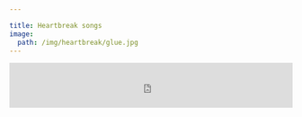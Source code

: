 ```yaml
---

title: Heartbreak songs
image:
  path: /img/heartbreak/glue.jpg
---
```


<div class="embed-container spotify">
	<iframe src="https://open.spotify.com/embed/playlist/5q8YTzWderFzHWVcnSSxYy?utm_source=generator" width="100%" height="80" frameBorder="0" allowfullscreen="" allow="autoplay; clipboard-write; encrypted-media; fullscreen; picture-in-picture"></iframe>
</div>
